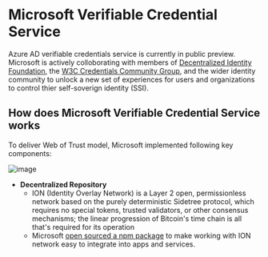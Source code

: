 # Microsoft Verifiable Credential Service
Azure AD verifiable credentials service is currently in public preview. Microsoft is actively colloborating with members of [Decentralized Identity Foundation](https://identity.foundation/), the [W3C Credentials Community Group](https://www.w3.org/TR/did-core/), and the wider identity community to unlock a new set of experiences for users and organizations to control thier self-soverign identity (SSI).

## How does Microsoft Verifiable Credential Service works
To deliver Web of Trust model, Microsoft implemented following key components:

![image](https://docs.microsoft.com/en-us/azure/active-directory/verifiable-credentials/media/decentralized-identifier-overview/microsoft-did-system.png)

* **Decentralized Repository** 
    * ION (Identity Overlay Network) is a Layer 2 open, permissionless network based on the purely deterministic Sidetree protocol, which requires no special tokens, trusted validators, or other consensus mechanisms; the linear progression of Bitcoin's time chain is all that's required for its operation
    * Microsoft [open sourced a npm package](https://www.npmjs.com/package/@decentralized-identity/ion-tools) to make working with ION network easy to integrate into apps and services.  
